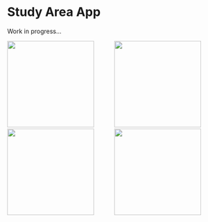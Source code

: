 # Study Area App
Work in progress...

<p float="left">
  <img src="https://user-images.githubusercontent.com/98767301/174804760-951fb38c-5db8-4c70-8d33-6c492ab4a755.png" width="200" />
  &nbsp;&nbsp;&nbsp;&nbsp;&nbsp;&nbsp;&nbsp;&nbsp;&nbsp;&nbsp;
  <img src="https://user-images.githubusercontent.com/98767301/174804003-83eb7a04-7d5f-4334-87c7-ac78aae0102a.png" width="200" />
  &nbsp;&nbsp;&nbsp;&nbsp;&nbsp;&nbsp;&nbsp;&nbsp;&nbsp;&nbsp;
  <img src="https://user-images.githubusercontent.com/98767301/174804415-f58e0aa1-3716-4fed-bb13-5c089fe8a24a.png" width="200" />
  &nbsp;&nbsp;&nbsp;&nbsp;&nbsp;&nbsp;&nbsp;&nbsp;&nbsp;&nbsp;
  <img src="https://user-images.githubusercontent.com/98767301/174804530-2fef48e2-5a9d-49a4-8065-18bc5138bc57.png" width="200" />
</p>
